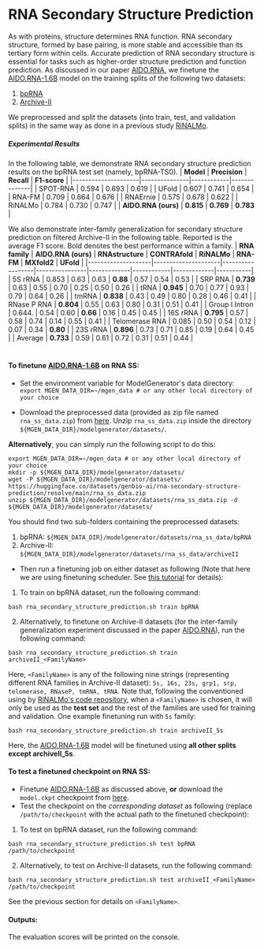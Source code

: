 # RNA Secondary Structure Prediction
As with proteins, structure determines RNA function. RNA secondary structure, formed by base pairing, is more stable and accessible than its tertiary form within cells. Accurate prediction of RNA secondary structure is essential for tasks such as higher-order structure prediction and function prediction. As discussed in our paper [AIDO.RNA](https://doi.org/10.1101/2024.11.28.625345), we finetune the [AIDO.RNA-1.6B](https://huggingface.co/genbio-ai/AIDO.RNA-1.6B) model on the training splits of the following two datasets:
1. [bpRNA](https://doi.org/10.1093/nar/gky285)
2. [Archive-II](http://www.rnajournal.org/cgi/doi/10.1261/rna.053694.115)

We preprocessed and split the datasets (into train, test, and validation splits) in the same way as done in a previous study [RiNALMo](https://doi.org/10.48550/arXiv.2403.00043). 

##### Experimental Results

In the following table, we demonstrate RNA secondary structure prediction results on the bpRNA test set (namely, bpRNA-TS0).
| **Model**           | **Precision** | **Recall** | **F1-score** |
|---------------------|---------------|------------|--------------|
| SPOT-RNA       | 0.594         | 0.693      | 0.619        |
| UFold          | 0.607         | 0.741      | 0.654        |
| RNA-FM         | 0.709         | 0.664      | 0.676        |
| RNAErnie       | 0.575         | 0.678      | 0.622        |
| RiNALMo        | 0.784         | 0.730      | 0.747        |
| **AIDO.RNA (ours)** | **0.815**     | **0.769**  | **0.783**    |

We also demonstrate inter-family generalization for secondary structure prediction on filtered Archive-II in the following table. Reported is the average F1 score. Bold denotes the best performance within a family.
| **RNA family**     | **AIDO.RNA (ours)** | **RNAstructure** | **CONTRAfold** | **RiNALMo** | **RNA-FM** | **MXfold2** | **UFold** |
|--------------------|---------------------|------------------|----------------|-------------|------------|-------------|-----------|
| 5S rRNA            | 0.853               | 0.63             | 0.63           | **0.88**    | 0.57       | 0.54        | 0.53      |
| SRP RNA            | **0.739**           | 0.63             | 0.55           | 0.70        | 0.25       | 0.50        | 0.26      |
| tRNA               | **0.945**           | 0.70             | 0.77           | 0.93        | 0.79       | 0.64        | 0.26      |
| tmRNA              | **0.838**           | 0.43             | 0.49           | 0.80        | 0.28       | 0.46        | 0.41      |
| RNase P RNA        | **0.804**           | 0.55             | 0.63           | 0.80        | 0.31       | 0.51        | 0.41      |
| Group I Intron     | 0.644.              | 0.54             | 0.60           | **0.66**    | 0.16       | 0.45        | 0.45      |
| 16S rRNA           | **0.795**           | 0.57             | 0.58           | 0.74        | 0.14       | 0.55        | 0.41      |
| Telomerase RNA     | 0.085               | 0.50             | 0.54           | 0.12        | 0.07       | 0.34        | **0.80**  |
| 23S rRNA           | **0.896**           | 0.73             | 0.71           | 0.85        | 0.19       | 0.64        | 0.45      |
| Average            | **0.733**           | 0.59             | 0.61           | 0.72        | 0.31       | 0.51        | 0.44      |


#


#### To finetune [AIDO.RNA-1.6B](https://huggingface.co/genbio-ai/AIDO.RNA-1.6B) on RNA SS:

- Set the environment variable for ModelGenerator's data directory:
`
export MGEN_DATA_DIR=~/mgen_data # or any other local directory of your choice
`

- Download the preprocessed data (provided as zip file named `rna_ss_data.zip`) from [here](https://huggingface.co/datasets/genbio-ai/rna-secondary-structure-prediction/blob/main/rna_ss_data.zip). Unzip `rna_ss_data.zip` inside the directory `${MGEN_DATA_DIR}/modelgenerator/datasets/`. 
    
**Alternatively**, you can simply run the following script to do this:
```
export MGEN_DATA_DIR=~/mgen_data # or any other local directory of your choice
mkdir -p ${MGEN_DATA_DIR}/modelgenerator/datasets/
wget -P ${MGEN_DATA_DIR}/modelgenerator/datasets/ https://huggingface.co/datasets/genbio-ai/rna-secondary-structure-prediction/resolve/main/rna_ss_data.zip
unzip ${MGEN_DATA_DIR}/modelgenerator/datasets/rna_ss_data.zip -d ${MGEN_DATA_DIR}/modelgenerator/datasets/
```
    
You should find two sub-folders containing the preprocessed datasets:
1. bpRNA: `${MGEN_DATA_DIR}/modelgenerator/datasets/rna_ss_data/bpRNA`
2. Archive-II: `${MGEN_DATA_DIR}/modelgenerator/datasets/rna_ss_data/archiveII`

- Then run a finetuning job on either dataset as following (Note that here we are using finetuning scheduler. See [this tutorial](https://github.com/genbio-ai/ModelGenerator/blob/main/docs/docs/tutorials/finetuning_scheduler.md) for details):
1. To train on bpRNA dataset, run the following command:
```
bash rna_secondary_structure_prediction.sh train bpRNA
```
2. Alternatively, to finetune on Archive-II datasets (for the inter-family generalization experiment discussed in the paper [AIDO.RNA](https://doi.org/10.1101/2024.11.28.625345)), run the following command:
```
bash rna_secondary_structure_prediction.sh train archiveII_<FamilyName>
```
Here, `<FamilyName>` is any of the following nine strings (representing different RNA families in Archive-II dataset): `5s, 16s, 23s, grp1, srp, telomerase, RNaseP, tmRNA, tRNA`. Note that, following the conventioned using by [RiNALMo's code repository](https://github.com/lbcb-sci/RiNALMo/tree/main), when a `<FamilyName>` is chosen, it will only be used as the **test set** and the rest of the families are used for training and validation. One example finetuning run with `5s` family:
```
bash rna_secondary_structure_prediction.sh train archiveII_5s
```
Here, the [AIDO.RNA-1.6B](https://huggingface.co/genbio-ai/AIDO.RNA-1.6B) model will be finetuned using **all other splits except archiveII_5s**.

#### To test a finetuned checkpoint on RNA SS:
- Finetune [AIDO.RNA-1.6B](https://huggingface.co/genbio-ai/AIDO.RNA-1.6B) as discussed above, **or** download the `model.ckpt` checkpoint from [here](https://huggingface.co/genbio-ai/AIDO.RNA-1.6B-inv-fold).
- Test the checkpoint on the _corresponding dataset_ as following (replace `/path/to/checkpoint` with the actual path to the finetuned checkpoint):
1. To test on bpRNA dataset, run the following command:
```
bash rna_secondary_structure_prediction.sh test bpRNA /path/to/checkpoint
```
2. Alternatively, to test on Archive-II datasets, run the following command:
```
bash rna_secondary_structure_prediction.sh test archiveII_<FamilyName> /path/to/checkpoint
```
See the previous section for details on `<FamilyName>`.

#### Outputs:
The evaluation scores will be printed on the console.

